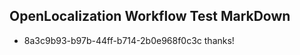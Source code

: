 ## OpenLocalization Workflow Test MarkDown
* 8a3c9b93-b97b-44ff-b714-2b0e968f0c3c thanks!

<!--HONumber=Aug16_HO2-->



